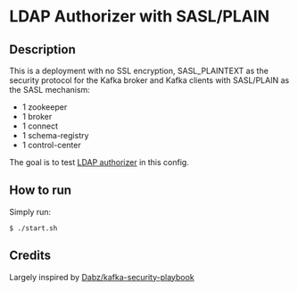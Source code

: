 # LDAP Authorizer with SASL/PLAIN

## Description

This is a deployment with no SSL encryption, SASL_PLAINTEXT as the security protocol for the Kafka broker and Kafka clients with SASL/PLAIN as the SASL mechanism:

* 1 zookeeper
* 1 broker
* 1 connect
* 1 schema-registry
* 1 control-center

The goal is to test [LDAP authorizer](https://docs.confluent.io/current/security/ldap-authorizer/quickstart.html#using-the-ldap-auth-long) in this config.

## How to run
  
Simply run:

```
$ ./start.sh
```

## Credits

Largely inspired by [Dabz/kafka-security-playbook](https://github.com/Dabz/kafka-security-playbook/tree/master/ldap)